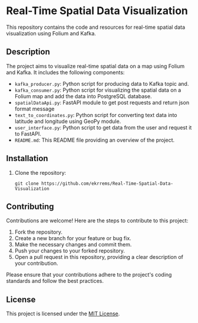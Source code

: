 # Real-Time Spatial Data Visualization

This repository contains the code and resources for real-time spatial data visualization using Folium and Kafka.

## Description

The project aims to visualize real-time spatial data on a map using Folium and Kafka. It includes the following components:

- `kafka_producer.py`: Python script for producing data to Kafka topic and.
- `kafka_consumer.py`: Python script for visualizing the spatial data on a Folium map and add the data into PostgreSQL database.
- `spatialDataApi.py`: FastAPI module to get post requests and return json format message
- `text_to_coordinates.py`: Python script for converting text data into latitude and longitude using GeoPy module.
- `user_interface.py`: Python script to get data from the user and request it to FastAPI.
- `README.md`: This README file providing an overview of the project.

## Installation

1. Clone the repository:

   ```shell
   git clone https://github.com/ekrrems/Real-Time-Spatial-Data-Visualization

## Contributing

Contributions are welcome! Here are the steps to contribute to this project:

1. Fork the repository.
2. Create a new branch for your feature or bug fix.
3. Make the necessary changes and commit them.
4. Push your changes to your forked repository.
5. Open a pull request in this repository, providing a clear description of your contribution.<br>

Please ensure that your contributions adhere to the project's coding standards and follow the best practices.

## License

This project is licensed under the [MIT License](LICENSE).


